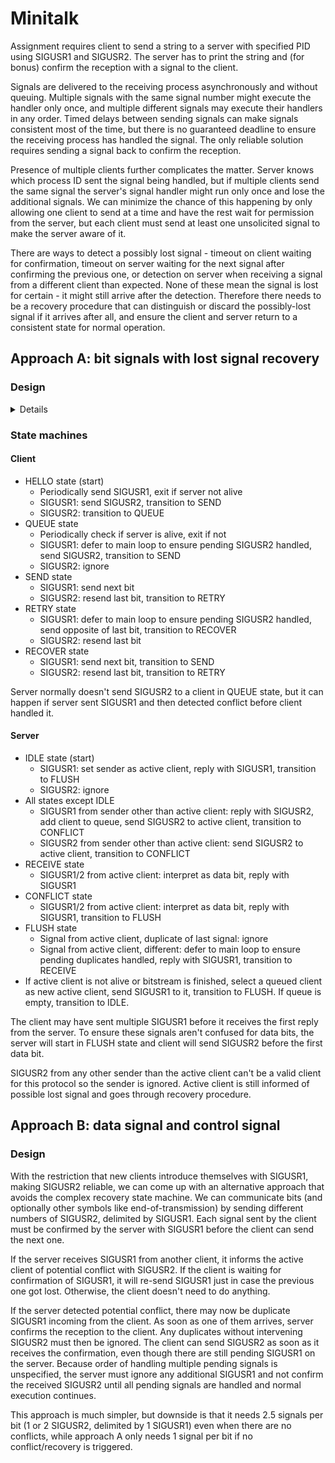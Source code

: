 # Minitalk

Assignment requires client to send a string to a server with specified PID using
SIGUSR1 and SIGUSR2. The server has to print the string and (for bonus) confirm
the reception with a signal to the client.

Signals are delivered to the receiving process asynchronously and without
queuing. Multiple signals with the same signal number might execute the handler
only once, and multiple different signals may execute their handlers in any
order. Timed delays between sending signals can make signals consistent most of
the time, but there is no guaranteed deadline to ensure the receiving process
has handled the signal. The only reliable solution requires sending a signal
back to confirm the reception.

Presence of multiple clients further complicates the matter. Server knows which
process ID sent the signal being handled, but if multiple clients send the same
signal the server's signal handler might run only once and lose the additional
signals. We can minimize the chance of this happening by only allowing one
client to send at a time and have the rest wait for permission from the server,
but each client must send at least one unsolicited signal to make the server
aware of it.

There are ways to detect a possibly lost signal - timeout on client waiting for
confirmation, timeout on server waiting for the next signal after confirming the
previous one, or detection on server when receiving a signal from a different
client than expected. None of these mean the signal is lost for certain - it
might still arrive after the detection. Therefore there needs to be a recovery
procedure that can distinguish or discard the possibly-lost signal if it arrives
after all, and ensure the client and server return to a consistent state for
normal operation.

## Approach A: bit signals with lost signal recovery

### Design

<details>

Having two signals available naturally suggests sending one or the other
depending on the bit to be sent, e.g. SIGUSR1 for bit 0 and SIGUSR2 for bit 1.
For normal operation, the server requests next bit from the client with SIGUSR1.
If the server receives a signal from a different client, it informs the expected
client of a possibly lost signal with SIGUSR2. This puts the two processes in
one of several situations:

1. The client has sent the bit signal, but it was lost and will never arrive.
2. The client has sent the bit signal, and it will arrive eventually.
3. The client has not sent the bit signal by the time it handles the SIGUSR2.

Case 3 is transformed into either case 1 or case 2 by choosing to cancel or not
cancel the bit signal when client receives the SIGUSR2. As in the single-client
case, simply waiting for a time can not distinguish beetween cases 1 and 2, as
the signal could eventually arrive after an arbitrarily long wait. Therefore the
client must send another signal to avoid getting stuck in case 1. This leads us
to another set of cases:

1. Only one signal is delivered, because either the bit signal was lost, or the
   bit signal was still pending and the matching recovery signal gets lost.
2. Bit signal is delivered, followed by the recovery signal.
3. Both signals become pending and are delivered in unspecified order.

Case 3 can be excluded by having the client send a repeat of the bit signal as
the recovery signal. Once the server receives one signal, it knows which bit the
potentially-lost bit was, but it doesn't know if a repeat signal is still in
flight. This can be solved by requiring the client send the opposite signal and
ignoring the repeat if any arrives. This gives is the following cases:

1. Repeat signal is delivered first or not at all, followed by the opposite
   signal.
2. Both signals become pending and are delivered in unspecified order.

Case 2 can be collapsed onto case 1 by not having the server proceed inside the
signal handler but only in the normal execution flow after the signals have been
handled. Once the opposite signal has been handled and normal execution resumes,
no signals can be in flight and the server can request the next bit.

The recovery signals towards server (repeat signal and opposite signal) can also
be lost if the server receives additional signals from unexpected clients. If a
conflicting signal arrives while the server is waiting for a repeat, the server
can simply request additional repeats. This increases the number of signals in
flight, but as long as one of them arrives the server can ignore the rest and
wait for the opposite signal. If a conflicting signal arrives while server is
waiting for the opposite signal, server can ask for another recovery, but since
there may now be multiple opposite signals in flight, the recovery needs to be
finished with opposite of those.

If both signals are unreliable, the above can lead into a situation where no
progress can be made even though some signals are received from the expected
client, because conflicting signals arriving in the second half of recovery
process effectively restart the recovery. We can avoid this by requiring that
new clients always introduce themselves with the same signal, e.g. SIGUSR1. That
way, SIGUSR2 should never conflict. SIGUSR2 bit signals don't need recovery in
the first place, and SIGUSR1 recovery can be finished with reliable SIGUSR2 once
at least one SIGUSR1 makes it through.

The introduction signal can also be lost. Server doesn't know about new clients
yet, so it can't request a retransmit. Instead, the server can confirm the
initial signal with SIGUSR2, telling the client to wait for SIGUSR1. If the
confirmation doesn't arrive, client can retry after a timeout. When confirmation
is received, client simply waits for permission to start. It can periodically
check with `kill(pid, 0)` that the server hasn't been terminated.

This doesn't leave the client a way to tell the server that it is finished.
That needs to be communicated within the bitstream. Server can check for dead
clients with `kill(pid, 0)` if no signal is received for a time. Frozen clients
that don't transmit can be dropped after a very long timeout - long enough that
slow but functional clients aren't affected.

</details>

### State machines

#### Client

* HELLO state (start)
  * Periodically send SIGUSR1, exit if server not alive
  * SIGUSR1: send SIGUSR2, transition to SEND
  * SIGUSR2: transition to QUEUE
* QUEUE state
  * Periodically check if server is alive, exit if not
  * SIGUSR1: defer to main loop to ensure pending SIGUSR2 handled, send SIGUSR2,
    transition to SEND
  * SIGUSR2: ignore
* SEND state
  * SIGUSR1: send next bit
  * SIGUSR2: resend last bit, transition to RETRY
* RETRY state
  * SIGUSR1: defer to main loop to ensure pending SIGUSR2 handled, send opposite
    of last bit, transition to RECOVER
  * SIGUSR2: resend last bit
* RECOVER state
  * SIGUSR1: send next bit, transition to SEND
  * SIGUSR2: resend last bit, transition to RETRY

Server normally doesn't send SIGUSR2 to a client in QUEUE state, but it can
happen if server sent SIGUSR1 and then detected conflict before client handled it.

#### Server

* IDLE state (start)
  * SIGUSR1: set sender as active client, reply with SIGUSR1, transition to
    FLUSH
  * SIGUSR2: ignore
* All states except IDLE
  * SIGUSR1 from sender other than active client: reply with SIGUSR2, add client
    to queue, send SIGUSR2 to active client, transition to CONFLICT
  * SIGUSR2 from sender other than active client: send SIGUSR2 to active client,
    transition to CONFLICT
* RECEIVE state
  * SIGUSR1/2 from active client: interpret as data bit, reply with SIGUSR1
* CONFLICT state
  * SIGUSR1/2 from active client: interpret as data bit, reply with SIGUSR1,
    transition to FLUSH
* FLUSH state
  * Signal from active client, duplicate of last signal: ignore
  * Signal from active client, different: defer to main loop to ensure pending
    duplicates handled, reply with SIGUSR1, transition to RECEIVE
* If active client is not alive or bitstream is finished, select a queued client
  as new active client, send SIGUSR1 to it, transition to FLUSH. If queue is
  empty, transition to IDLE.

The client may have sent multiple SIGUSR1 before it receives the first reply
from the server. To ensure these signals aren't confused for data bits, the
server will start in FLUSH state and client will send SIGUSR2 before the first
data bit.

SIGUSR2 from any other sender than the active client can't be a valid client for
this protocol so the sender is ignored. Active client is still informed of
possible lost signal and goes through recovery procedure.

## Approach B: data signal and control signal

### Design

With the restriction that new clients introduce themselves with SIGUSR1, making
SIGUSR2 reliable, we can come up with an alternative approach that avoids the
complex recovery state machine. We can communicate bits (and optionally other
symbols like end-of-transmission) by sending different numbers of SIGUSR2,
delimited by SIGUSR1. Each signal sent by the client must be confirmed by the
server with SIGUSR1 before the client can send the next one.

If the server receives SIGUSR1 from another client, it informs the active client
of potential conflict with SIGUSR2. If the client is waiting for confirmation of
SIGUSR1, it will re-send SIGUSR1 just in case the previous one got lost.
Otherwise, the client doesn't need to do anything.

If the server detected potential conflict, there may now be duplicate SIGUSR1
incoming from the client. As soon as one of them arrives, server confirms the
reception to the client. Any duplicates without intervening SIGUSR2 must then be
ignored. The client can send SIGUSR2 as soon as it receives the confirmation,
even though there are still pending SIGUSR1 on the server. Because order of
handling multiple pending signals is unspecified, the server must ignore any
additional SIGUSR1 and not confirm the received SIGUSR2 until all pending
signals are handled and normal execution continues.

This approach is much simpler, but downside is that it needs 2.5 signals per bit
(1 or 2 SIGUSR2, delimited by 1 SIGUSR1) even when there are no conflicts, while
approach A only needs 1 signal per bit if no conflict/recovery is triggered.

